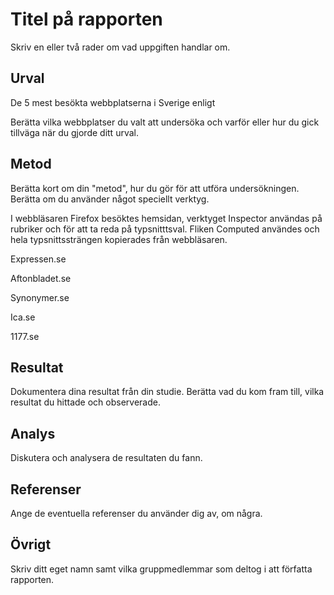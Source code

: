 Titel på rapporten
=======================

Skriv en eller två rader om vad uppgiften handlar om.

Urval
-----------------------

De 5 mest besökta webbplatserna i Sverige enligt 

Berätta vilka webbplatser du valt att undersöka och varför eller hur du gick tillväga när du gjorde ditt urval.

Metod
-----------------------

Berätta kort om din "metod", hur du gör för att utföra undersökningen. Berätta om du använder något speciellt verktyg.


I webbläsaren Firefox besöktes hemsidan, verktyget Inspector användas på rubriker och för att ta reda på typsnitttsval.
Fliken Computed användes och hela typsnittssträngen kopierades från webbläsaren. 


Expressen.se

Aftonbladet.se

Synonymer.se

Ica.se

1177.se
 

Resultat
-----------------------

Dokumentera dina resultat från din studie. Berätta vad du kom fram till, vilka resultat du hittade och observerade.

Analys
-----------------------

Diskutera och analysera de resultaten du fann.

Referenser
-----------------------

Ange de eventuella referenser du använder dig av, om några.

Övrigt
-----------------------

Skriv ditt eget namn samt vilka gruppmedlemmar som deltog i att författa rapporten.